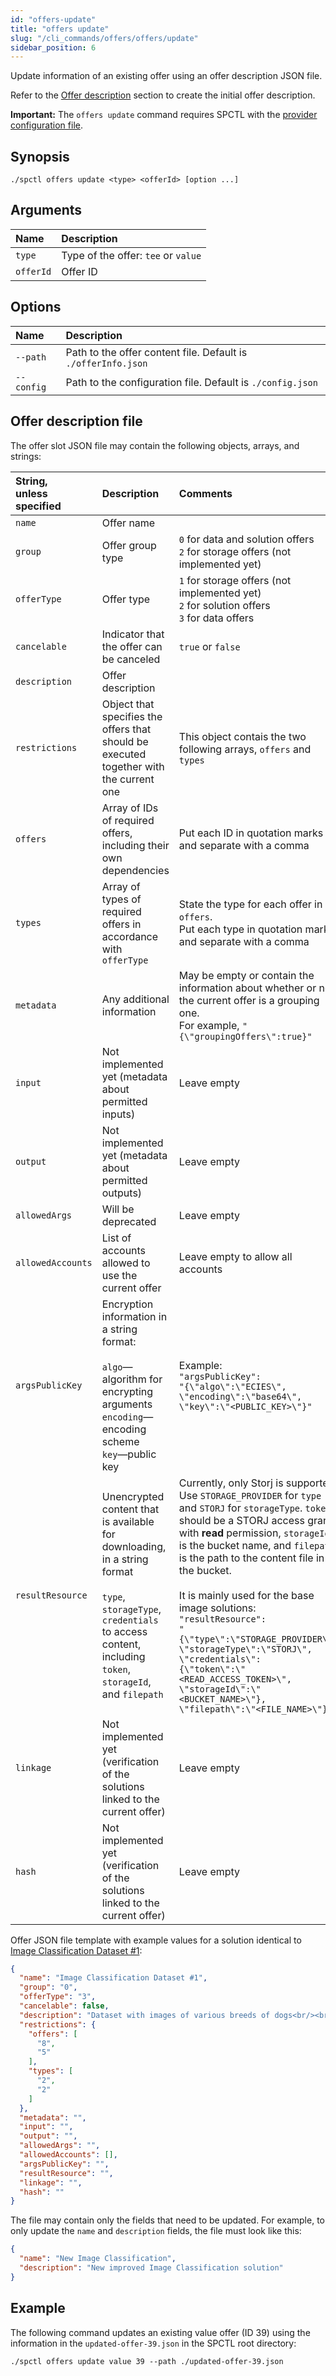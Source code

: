 ```yaml
---
id: "offers-update"
title: "offers update"
slug: "/cli_commands/offers/offers/update"
sidebar_position: 6
---
```


Update information of an existing offer using an offer description JSON file.

Refer to the [Offer description](/developers/cli_guides/providers_offers#offer-description) section to create the initial offer description.

**Important:** The `offers update` command requires SPCTL with the [provider configuration file](/developers/cli_guides/configure#for-offer-providers).

## Synopsis

```
./spctl offers update <type> <offerId> [option ...]
```

## Arguments

| **Name** | **Description**                 |
|:---------|:--------------------------------|
| `type`   | Type of the offer: `tee` or `value` |
| `offerId`     | Offer ID  |

## Options

| **Name** | **Description**                |
|:--------------------|:-------------------------------|
| `--path`            |Path to the offer content file. Default is `./offerInfo.json`|
| `--config`          |Path to the configuration file. Default is `./config.json`|


## Offer description file

The offer slot JSON file may contain the following objects, arrays, and strings:

|**String,<br/>unless specified**|**Description**|**Comments** |
|:-|:-|:-|
|`name`|Offer name ||
|`group` |Offer group type| `0` for data and solution offers<br/>`2` for storage offers (not implemented yet)|
|`offerType`       |Offer type  | `1` for storage offers (not implemented yet)<br/>`2` for solution offers<br/>`3` for data offers |
|`cancelable`      |Indicator that the offer can be canceled | `true` or `false` |
|`description`     |Offer description  ||
|`restrictions`    |Object that specifies the offers that should be executed together with the current one|This object contais the two following arrays, `offers` and `types`|
|`offers`|Array of IDs of required offers, including their own dependencies|Put each ID in quotation marks and separate with a comma|
|`types`|Array of types of required offers in accordance with `offerType`|State the type for each offer in `offers`.<br/>Put each type in quotation marks and separate with a comma|
| `metadata`        |Any additional information  | May be empty or contain the information about whether or not the current offer is a grouping one.<br/>For example, `"{\"groupingOffers\":true}"`  |
| `input`           |Not implemented yet (metadata about permitted inputs)  |Leave empty|
| `output`          |Not implemented yet (metadata about permitted outputs)|Leave empty |
| `allowedArgs`     |Will be deprecated |Leave empty |
| `allowedAccounts` |List of accounts allowed to use the current offer|Leave empty to allow all accounts|
| `argsPublicKey`   |Encryption information in a string format:<br/><br/>`algo`—algorithm for encrypting arguments<br/>`encoding`—encoding scheme<br/>`key`—public key | Example:<br/>`"argsPublicKey":`<br/>`"{\"algo\":\"ECIES\",`<br/>`\"encoding\":\"base64\",`<br/>`\"key\":\"<PUBLIC_KEY>\"}"`  |
| `resultResource`  | Unencrypted content that is available for downloading, in a string format<br/><br/>`type`, `storageType`, <br/>`credentials` to access content, including `token`, `storageId`, and `filepath` |Currently, only Storj is supported. Use `STORAGE_PROVIDER` for `type` and `STORJ` for `storageType`. `token` should be a STORJ access grant with **read** permission, `storageId` is the bucket name, and `filepath` is the path to the content file in the bucket.<br/><br/>It is mainly used for the base image solutions:<br/>`"resultResource":`<br/>`"{\"type\":\"STORAGE_PROVIDER\",`<br/>`\"storageType\":\"STORJ\",`<br/>`\"credentials\":`<br/>`{\"token\":\"<READ_ACCESS_TOKEN>\",`<br/>`\"storageId\":\"<BUCKET_NAME>\"},`<br/>`\"filepath\":\"<FILE_NAME>\"}"` |
| `linkage`         |Not implemented yet (verification of the solutions linked to the current offer)|Leave empty|
| `hash`            |Not implemented yet (verification of the solutions linked to the current offer)|Leave empty|

Offer JSON file template with example values for a solution identical to [Image Classification Dataset #1](https://marketplace.superprotocol.com/data?offer=offerId%3D18):

```json title="offer.json"
{
  "name": "Image Classification Dataset #1",
  "group": "0",
  "offerType": "3",
  "cancelable": false,
  "description": "Dataset with images of various breeds of dogs<br/><br/>This demo dataset is compatible with the Image Classification solution. Refer to the documentation for detailed instructions.",
  "restrictions": {
    "offers": [
      "8",
      "5"
    ],
    "types": [
      "2",
      "2"
    ]
  },
  "metadata": "",
  "input": "",
  "output": "",
  "allowedArgs": "",
  "allowedAccounts": [],
  "argsPublicKey": "",
  "resultResource": "",
  "linkage": "",
  "hash": ""
}
```

The file may contain only the fields that need to be updated. For example, to only update the `name` and `description` fields, the file must look like this:

```json
{
  "name": "New Image Classification",
  "description": "New improved Image Classification solution"
}
```

## Example

The following command updates an existing value offer (ID 39) using the information in the `updated-offer-39.json` in the SPCTL root directory:

```
./spctl offers update value 39 --path ./updated-offer-39.json
```